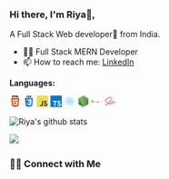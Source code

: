 ### Hi there, I'm Riya👩,
A Full Stack Web developer🎯 from India.

- 👨‍💻 Full Stack MERN Developer
- 📫 How to reach me: [LinkedIn](https://www.linkedin.com/in/riya-dhawan-592ab921a/)

**Languages:**  

<code><img height="20" src="https://raw.githubusercontent.com/github/explore/80688e429a7d4ef2fca1e82350fe8e3517d3494d/topics/html/html.png"></code>
<code><img height="20" src="https://raw.githubusercontent.com/github/explore/80688e429a7d4ef2fca1e82350fe8e3517d3494d/topics/css/css.png"></code>
<code><img height="20" src="https://raw.githubusercontent.com/github/explore/80688e429a7d4ef2fca1e82350fe8e3517d3494d/topics/javascript/javascript.png"></code>
<code><img height="20" src="https://raw.githubusercontent.com/github/explore/80688e429a7d4ef2fca1e82350fe8e3517d3494d/topics/typescript/typescript.png"></code>
<code><img height="20" src="https://raw.githubusercontent.com/github/explore/80688e429a7d4ef2fca1e82350fe8e3517d3494d/topics/react/react.png"></code>
<code><img height="20" src="https://raw.githubusercontent.com/github/explore/80688e429a7d4ef2fca1e82350fe8e3517d3494d/topics/nodejs/nodejs.png"></code>
<code><img height="20" src="https://raw.githubusercontent.com/github/explore/80688e429a7d4ef2fca1e82350fe8e3517d3494d/topics/mongodb/mongodb.png"></code>
<code><img height="20" src="https://raw.githubusercontent.com/github/explore/80688e429a7d4ef2fca1e82350fe8e3517d3494d/topics/sass/sass.png"></code>

![Riya's github stats](https://github-readme-stats.vercel.app/api?username=Riya267&theme=dracula&show_icons=true&show=prs_merged,prs_merged_percentage&hide=issues,contribs,stars)

![](https://komarev.com/ghpvc/?username=Riya267)

<h3> 🤝🏻 Connect with Me </h3>

 <!--⭐️ From [Riya Dhawan](https://github.com/Riya267)-->
